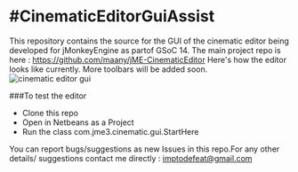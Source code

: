 #CinematicEditorGuiAssist
========================
This repository contains the source for the GUI of the cinematic editor being developed for jMonkeyEngine as partof GSoC 14. 
The main project repo is here : https://github.com/maany/jME-CinematicEditor
Here's how the editor looks like currently. More toolbars will be added soon.
![cinematic editor gui](http://imgur.com/6PXVsc8.png)

###To test the editor
* Clone this repo
* Open in Netbeans as a Project
* Run the class com.jme3.cinematic.gui.StartHere

You can report bugs/suggestions as new Issues in this repo.For any other details/ suggestions contact me directly : imptodefeat@gmail.com
